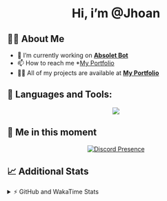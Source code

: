 <h1 align="center">Hi, i’m @Jhoan</h1>

## 🙋‍♂️ About Me

- 🔭 I’m currently working on **[Absolet Bot](https://strider.cloud)**
- 📫 How to reach me *[My Portfolio](https://jhoan.me/contact)
- 👨‍💻 All of my projects are available at **[My Portfolio](https://jhoan.me)**

## 🚀 Languages and Tools:
<p align="center">
  <a href="https://skillicons.dev">
    <img src="https://skillicons.dev/icons?i=js,ts,html,css,bootstrap,nodejs,express,vscode,neovim,vim,atom,cloudflare,git,github,discord,bots,linux,mongodb,nginx,redis,wordpress,heroku&perline=11" />
  </a>
</p>
  
## 👤 Me in this moment
<p align="center">
    <a href="https://discord.com/users/612460795124776960" target="_blank" rel="nofollow">
        <img src="https://lanyard-profile-readme.vercel.app/api/612460795124776960?idleMessage=Probably%20coding%20Absolet..." alt="Discord Presence" align="center">
    </a>
</p>

## 📈 Additional Stats
<details>
    <summary>⚡ GitHub and WakaTime Stats</summary>
    <br/>

<!--START_SECTION:waka-->
![Code Time](http://img.shields.io/badge/Code%20Time-566%20hrs%201%20min-blue)

**🐱 My GitHub Data** 

> 🏆 34 Contributions in the Year 2023
 > 
> 📦 170.5 kB Used in GitHub's Storage 
 > 
> 💼 Opted to Hire
 > 
> 📜 4 Public Repositories 
 > 
> 🔑 40 Private Repositories  
 > 
**I'm an Early 🐤** 

```text
🌞 Morning    91 commits     ██░░░░░░░░░░░░░░░░░░░░░░░   10.29% 
🌆 Daytime    408 commits    ███████████░░░░░░░░░░░░░░   46.15% 
🌃 Evening    344 commits    █████████░░░░░░░░░░░░░░░░   38.91% 
🌙 Night      41 commits     █░░░░░░░░░░░░░░░░░░░░░░░░   4.64%

```
📅 **I'm Most Productive on Saturday** 

```text
Monday       129 commits    ███░░░░░░░░░░░░░░░░░░░░░░   14.59% 
Tuesday      154 commits    ████░░░░░░░░░░░░░░░░░░░░░   17.42% 
Wednesday    141 commits    ████░░░░░░░░░░░░░░░░░░░░░   15.95% 
Thursday     93 commits     ██░░░░░░░░░░░░░░░░░░░░░░░   10.52% 
Friday       131 commits    ███░░░░░░░░░░░░░░░░░░░░░░   14.82% 
Saturday     159 commits    ████░░░░░░░░░░░░░░░░░░░░░   17.99% 
Sunday       77 commits     ██░░░░░░░░░░░░░░░░░░░░░░░   8.71%

```


📊 **This Week I Spent My Time On** 

```text
⌚︎ Time Zone: America/Bogota

💬 Programming Languages: 
TypeScript               7 hrs 5 mins        ██████████████████████░░░   89.61% 
YAML                     38 mins             ██░░░░░░░░░░░░░░░░░░░░░░░   8.08% 
JavaScript               4 mins              ░░░░░░░░░░░░░░░░░░░░░░░░░   0.99% 
JSON                     4 mins              ░░░░░░░░░░░░░░░░░░░░░░░░░   0.89% 
Git Config               0 secs              ░░░░░░░░░░░░░░░░░░░░░░░░░   0.21%

🔥 Editors: 
VS Code                  7 hrs 54 mins       █████████████████████████   100.0%

🐱‍💻 Projects: 
Generator                7 hrs 50 mins       ████████████████████████░   99.12% 
Absolet                  3 mins              ░░░░░░░░░░░░░░░░░░░░░░░░░   0.83% 
click                    0 secs              ░░░░░░░░░░░░░░░░░░░░░░░░░   0.04% 
bloom                    0 secs              ░░░░░░░░░░░░░░░░░░░░░░░░░   0.02%

💻 Operating System: 
Linux                    7 hrs 54 mins       █████████████████████████   100.0%

```

**I Mostly Code in JavaScript** 

```text
JavaScript               17 repos            ██████████████░░░░░░░░░░░   58.62% 
TypeScript               6 repos             █████░░░░░░░░░░░░░░░░░░░░   20.69% 
Java                     3 repos             ██░░░░░░░░░░░░░░░░░░░░░░░   10.34% 
Shell                    1 repo              ░░░░░░░░░░░░░░░░░░░░░░░░░   3.45% 
CSS                      1 repo              ░░░░░░░░░░░░░░░░░░░░░░░░░   3.45%

```



 Last Updated on 15/01/2023 17:10:40 UTC
<!--END_SECTION:waka-->
</details>
